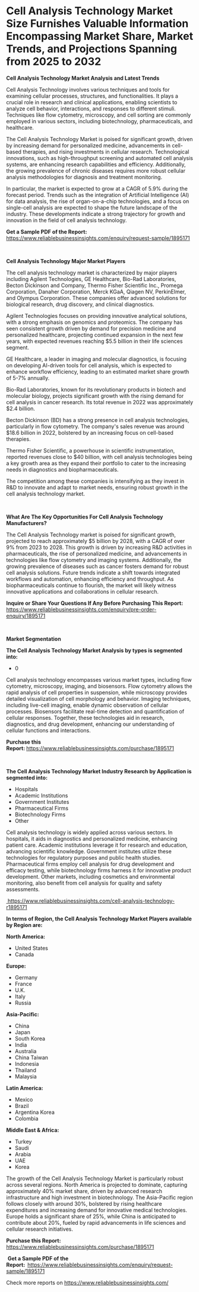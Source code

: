 <p><h1>Cell Analysis Technology Market Size Furnishes Valuable Information Encompassing Market Share, Market Trends, and Projections Spanning from 2025 to 2032</h1></p><p><strong>Cell Analysis Technology Market Analysis and Latest Trends</strong></p>
<p><p>Cell Analysis Technology involves various techniques and tools for examining cellular processes, structures, and functionalities. It plays a crucial role in research and clinical applications, enabling scientists to analyze cell behavior, interactions, and responses to different stimuli. Techniques like flow cytometry, microscopy, and cell sorting are commonly employed in various sectors, including biotechnology, pharmaceuticals, and healthcare.</p><p>The Cell Analysis Technology Market is poised for significant growth, driven by increasing demand for personalized medicine, advancements in cell-based therapies, and rising investments in cellular research. Technological innovations, such as high-throughput screening and automated cell analysis systems, are enhancing research capabilities and efficiency. Additionally, the growing prevalence of chronic diseases requires more robust cellular analysis methodologies for diagnosis and treatment monitoring.</p><p>In particular, the market is expected to grow at a CAGR of 5.9% during the forecast period. Trends such as the integration of Artificial Intelligence (AI) for data analysis, the rise of organ-on-a-chip technologies, and a focus on single-cell analysis are expected to shape the future landscape of the industry. These developments indicate a strong trajectory for growth and innovation in the field of cell analysis technology.</p></p>
<p><strong>Get a Sample PDF of the Report:&nbsp;</strong> <a href="https://www.reliablebusinessinsights.com/enquiry/request-sample/1895171?utm_campaign=39&utm_medium=2&utm_source=Github&utm_content=ia&utm_term=14012025&utm_id=cell-analysis-technology">https://www.reliablebusinessinsights.com/enquiry/request-sample/1895171</a></p>
<p>&nbsp;</p>
<p><strong>Cell Analysis Technology Major Market Players</strong></p>
<p><p>The cell analysis technology market is characterized by major players including Agilent Technologies, GE Healthcare, Bio-Rad Laboratories, Becton Dickinson and Company, Thermo Fisher Scientific Inc., Promega Corporation, Danaher Corporation, Merck KGaA, Qiagen NV, PerkinElmer, and Olympus Corporation. These companies offer advanced solutions for biological research, drug discovery, and clinical diagnostics.</p><p>Agilent Technologies focuses on providing innovative analytical solutions, with a strong emphasis on genomics and proteomics. The company has seen consistent growth driven by demand for precision medicine and personalized healthcare, projecting continued expansion in the next few years, with expected revenues reaching $5.5 billion in their life sciences segment.</p><p>GE Healthcare, a leader in imaging and molecular diagnostics, is focusing on developing AI-driven tools for cell analysis, which is expected to enhance workflow efficiency, leading to an estimated market share growth of 5-7% annually. </p><p>Bio-Rad Laboratories, known for its revolutionary products in biotech and molecular biology, projects significant growth with the rising demand for cell analysis in cancer research. Its total revenue in 2022 was approximately $2.4 billion.</p><p>Becton Dickinson (BD) has a strong presence in cell analysis technologies, particularly in flow cytometry. The company's sales revenue was around $18.6 billion in 2022, bolstered by an increasing focus on cell-based therapies.</p><p>Thermo Fisher Scientific, a powerhouse in scientific instrumentation, reported revenues close to $40 billion, with cell analysis technologies being a key growth area as they expand their portfolio to cater to the increasing needs in diagnostics and biopharmaceuticals.</p><p>The competition among these companies is intensifying as they invest in R&D to innovate and adapt to market needs, ensuring robust growth in the cell analysis technology market.</p></p>
<p>&nbsp;</p>
<p><strong>What Are The Key Opportunities For Cell Analysis Technology Manufacturers?</strong></p>
<p><p>The Cell Analysis Technology market is poised for significant growth, projected to reach approximately $5 billion by 2028, with a CAGR of over 9% from 2023 to 2028. This growth is driven by increasing R&D activities in pharmaceuticals, the rise of personalized medicine, and advancements in technologies like flow cytometry and imaging systems. Additionally, the growing prevalence of diseases such as cancer fosters demand for robust cell analysis solutions. Future trends indicate a shift towards integrated workflows and automation, enhancing efficiency and throughput. As biopharmaceuticals continue to flourish, the market will likely witness innovative applications and collaborations in cellular research.</p></p>
<p><strong>Inquire or Share Your Questions If Any Before Purchasing This Report:</strong> <a href="https://www.reliablebusinessinsights.com/enquiry/pre-order-enquiry/1895171?utm_campaign=39&utm_medium=2&utm_source=Github&utm_content=ia&utm_term=14012025&utm_id=cell-analysis-technology">https://www.reliablebusinessinsights.com/enquiry/pre-order-enquiry/1895171</a></p>
<p>&nbsp;</p>
<p><strong>Market Segmentation</strong></p>
<p><strong>The Cell Analysis Technology Market Analysis by types is segmented into:</strong></p>
<p><ul><li>0</li></ul></p>
<p><p>Cell analysis technology encompasses various market types, including flow cytometry, microscopy, imaging, and biosensors. Flow cytometry allows the rapid analysis of cell properties in suspension, while microscopy provides detailed visualization of cell morphology and behavior. Imaging techniques, including live-cell imaging, enable dynamic observation of cellular processes. Biosensors facilitate real-time detection and quantification of cellular responses. Together, these technologies aid in research, diagnostics, and drug development, enhancing our understanding of cellular functions and interactions.</p></p>
<p><strong>Purchase this Report:&nbsp;</strong><a href="https://www.reliablebusinessinsights.com/purchase/1895171?utm_campaign=39&utm_medium=2&utm_source=Github&utm_content=ia&utm_term=14012025&utm_id=cell-analysis-technology">https://www.reliablebusinessinsights.com/purchase/1895171</a></p>
<p>&nbsp;</p>
<p><strong>The Cell Analysis Technology Market Industry Research by Application is segmented into:</strong></p>
<p><ul><li>Hospitals</li><li>Academic Institutions</li><li>Government Institutes</li><li>Pharmaceutical Firms</li><li>Biotechnology Firms</li><li>Other</li></ul></p>
<p><p>Cell analysis technology is widely applied across various sectors. In hospitals, it aids in diagnostics and personalized medicine, enhancing patient care. Academic institutions leverage it for research and education, advancing scientific knowledge. Government institutes utilize these technologies for regulatory purposes and public health studies. Pharmaceutical firms employ cell analysis for drug development and efficacy testing, while biotechnology firms harness it for innovative product development. Other markets, including cosmetics and environmental monitoring, also benefit from cell analysis for quality and safety assessments.</p></p>
<p><a href="https://www.reliablebusinessinsights.com/cell-analysis-technology-r1895171?utm_campaign=39&utm_medium=2&utm_source=Github&utm_content=ia&utm_term=14012025&utm_id=cell-analysis-technology">&nbsp;https://www.reliablebusinessinsights.com/cell-analysis-technology-r1895171</a></p>
<p><strong>In terms of Region, the Cell Analysis Technology Market Players available by Region are:</strong></p>
<p>
    <p> <strong> North America: </strong>
        <ul>
            <li>United States</li>
            <li>Canada</li>
        </ul>
        </p> 
    <p> <strong> Europe: </strong>
        <ul>
            <li>Germany</li>
            <li>France</li>
            <li>U.K.</li>
            <li>Italy</li>
            <li>Russia</li>
        </ul>
        </p> 
    <p> <strong> Asia-Pacific: </strong>
        <ul>
            <li>China</li>
            <li>Japan</li>
            <li>South Korea</li>
            <li>India</li>
            <li>Australia</li>
            <li>China Taiwan</li>
            <li>Indonesia</li>
            <li>Thailand</li>
            <li>Malaysia</li>
        </ul>
        </p> 
    <p> <strong> Latin America: </strong>
        <ul>
            <li>Mexico</li>
            <li>Brazil</li>
            <li>Argentina Korea</li>
            <li>Colombia</li>
        </ul>
        </p> 
    <p> <strong> Middle East & Africa: </strong>
        <ul>
            <li>Turkey</li>
            <li>Saudi</li>
            <li>Arabia</li>
            <li>UAE</li>
            <li>Korea</li>
        </ul>
    </p>
    </p>
<p><p>The growth of the Cell Analysis Technology Market is particularly robust across several regions. North America is projected to dominate, capturing approximately 40% market share, driven by advanced research infrastructure and high investment in biotechnology. The Asia-Pacific region follows closely with around 30%, bolstered by rising healthcare expenditures and increasing demand for innovative medical technologies. Europe holds a significant share of 25%, while China is anticipated to contribute about 20%, fueled by rapid advancements in life sciences and cellular research initiatives.</p></p>
<p><strong>Purchase this Report: </strong><a href="https://www.reliablebusinessinsights.com/purchase/1895171?utm_campaign=39&utm_medium=2&utm_source=Github&utm_content=ia&utm_term=14012025&utm_id=cell-analysis-technology">https://www.reliablebusinessinsights.com/purchase/1895171</a></p>
<p>&nbsp;<strong>Get a Sample PDF of the Report:&nbsp;&nbsp;</strong><a href="https://www.reliablebusinessinsights.com/enquiry/request-sample/1895171?utm_campaign=39&utm_medium=2&utm_source=Github&utm_content=ia&utm_term=14012025&utm_id=cell-analysis-technology">https://www.reliablebusinessinsights.com/enquiry/request-sample/1895171</a></p>
<p><strong></strong></p>
<p>Check more reports on <a href="https://www.reliablebusinessinsights.com/?utm_campaign=39&utm_medium=2&utm_source=Github&utm_content=ia&utm_term=14012025&utm_id=cell-analysis-technology">https://www.reliablebusinessinsights.com/</a></p>